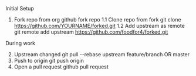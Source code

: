 Initial Setup

1. Fork repo from org
  github fork repo
1.1 Clone repo from fork
  git clone https://github.com/YOURNAME/forked.git
1.2 Add upstream as remote
  git remote add upstream https://github.com/foodfor4/forked.git

During work

2. Upstream changed
  git pull --rebase upstream feature/branch OR master
3. Push to origin
  git push origin
4. Open a pull request
  github pull request
